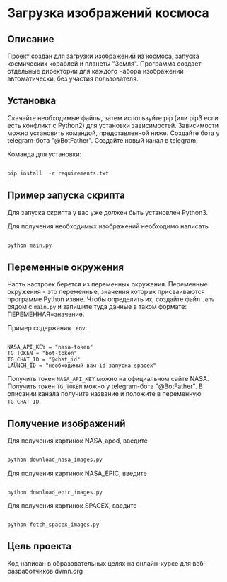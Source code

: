 # Загрузка изображений космоса

## Описание

Проект создан для загрузки изображений из космоса, запуска космических кораблей и планеты "Земля". Программа создает отдельные директории для каждого набора изображений автоматически, без участия пользователя.

## Установка

Скачайте необходимые файлы, затем используйте pip (или pip3 если есть конфликт с Python2) для установки зависимостей. Зависимости можно  установить командой, представленной ниже. Создайте бота у telegram-бота "@BotFather". Создайте новый канал в telegram.

Команда для установки:

```python

pip install  -r requirements.txt

```

## Пример запуска скрипта

Для запуска скрипта у вас уже должен быть установлен Python3.

Для получения необходимых изображений необходимо написать

```python

python main.py

```

## Переменные окружения

Часть настроек берется из переменных окружения. Переменные окружения - это переменные, значения которых присваиваются программе Python извне. Чтобы определить их, создайте файл ```.env``` рядом с ```main.py``` и запишите туда данные в таком формате: ПЕРЕМЕННАЯ=значение.

Пример содержания  ```.env```:

```

NASA_API_KEY = "nasa-token"
TG_TOKEN = "bot-token"
TG_CHAT_ID = "@chat_id"
LAUNCH_ID = "необходимый вам id запуска spacex"

```

Получить токен ```NASA_API_KEY``` можно на официальном сайте NASA. Получить токен ```TG_TOKEN``` можно у telegram-бота "@BotFather". В описании канала получите название и положите в переменную ```TG_CHAT_ID```.

## Получение изображений

Для получения картинок NASA_apod, введите

```python

python download_nasa_images.py

```

Для получения картинок NASA_EPIC, введите

```

python download_epic_images.py

```

Для получения картинок SPACEX, введите 

```

python fetch_spacex_images.py

```

## Цель проекта

Код написан в образовательных целях на онлайн-курсе для веб-разработчиков dvmn.org

